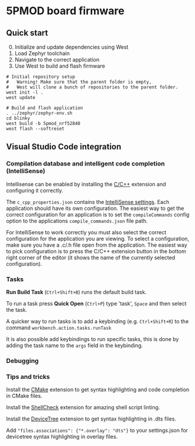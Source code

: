 # 5PMOD board firmware

## Quick start
0. Initialize and update dependencies using West
1. Load Zephyr toolchain
2. Navigate to the correct application 
3. Use West to build and flash firmware

```
# Initial repository setup
#   Warning! Make sure that the parent folder is empty,
#   West will clone a bunch of repositories to the parent folder. 
west init -l .
west update

# Build and flash application
. ../zephyr/zephyr-env.sh
cd blinky
west build -b 5pmod_nrf52840
west flash --softreset
```

## Visual Studio Code integration
### Compilation database and intelligent code completion (IntelliSense)
Intellisense can be enabled by installing the [C/C++](https://marketplace.visualstudio.com/items?itemName=ms-vscode.cpptools) extension and configuring it correctly.

The `c_cpp_properties.json` contains the [IntelliSense settings](https://code.visualstudio.com/docs/cpp/c-cpp-properties-schema-reference). Each application should have its own configuration. The easiest way to get the correct configuration for an application is to set the `compileCommands` config option to the applications `compile_commands.json` file path.

For IntelliSense to work correctly you must also select the correct configuration for the application you are viewing. To select a configuration, make sure you have a .c/.h file open from the application. The easiest way to pick configuration is to press the C/C++ extension button in the bottom right corner of the editor (it shows the name of the currently selected configuration).

### Tasks
**Run Build Task** (`Ctrl+Shift+B`) runs the default build task.

To run a task press **Quick Open** (`Ctrl+P`) type 'task', `Space` and then select the task.

A quicker way to run tasks is to add a keybinding (e.g. `Ctrl+Shift+R`) to the command `workbench.action.tasks.runTask` 

It is also possible add keybindings to run specific tasks, this is done by adding the task name to the `args` field in the keybinding.

### Debugging

### Tips and tricks
Install the [CMake](https://marketplace.visualstudio.com/items?itemName=twxs.cmake) extension to get syntax highlighting and code completion in CMake files. 

Install the [ShellCheck](https://marketplace.visualstudio.com/items?itemName=timonwong.shellcheck) extension for amazing shell script linting.

Install the [DeviceTree](https://marketplace.visualstudio.com/items?itemName=plorefice.devicetree) extension to get syntax highlighting in .dts files.

Add `"files.associations": {"*.overlay": "dts"}` to your settings.json for devicetree syntax highlighting in overlay files. 
